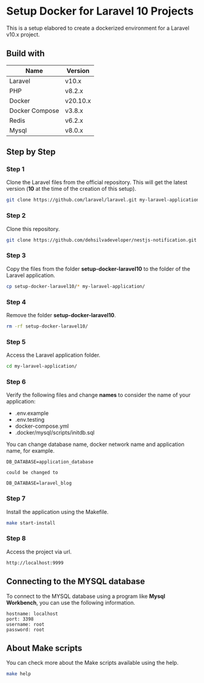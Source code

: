 # Setup Docker for Laravel 10 Projects

This is a setup elabored to create a dockerized environment for a Laravel v10.x project.

## Build with

| Name       | Version  |
| ---------- | -------- |
| Laravel | v10.x |
| PHP | v8.2.x |
| Docker | v20.10.x |
| Docker Compose | v3.8.x |
| Redis | v6.2.x |
| Mysql | v8.0.x |

## Step by Step

### Step 1

Clone the Laravel files from the official repository. This will get the latest version (**10** at the time of the creation of this setup).

```sh
git clone https://github.com/laravel/laravel.git my-laravel-application
```

### Step 2

Clone this repository.

```sh
git clone https://github.com/dehsilvadeveloper/nestjs-notification.git setup-docker-laravel10
```

### Step 3

Copy the files from the folder **setup-docker-laravel10** to the folder of the Laravel application.

```sh
cp setup-docker-laravel10/* my-laravel-application/
```

### Step 4

Remove the folder **setup-docker-laravel10**.

```sh
rm -rf setup-docker-laravel10/
```

### Step 5

Access the Laravel application folder.

```sh
cd my-laravel-application/
```

### Step 6

Verify the following files and change **names** to consider the name of your application:

- .env.example
- .env.testing
- docker-compose.yml
- .docker/mysql/scripts/initdb.sql

You can change database name, docker network name and application name, for example.

```
DB_DATABASE=application_database

could be changed to

DB_DATABASE=laravel_blog
```

### Step 7

Install the application using the Makefile.

```sh
make start-install
```

### Step 8

Access the project via url.

```
http://localhost:9999
```

## Connecting to the MYSQL database

To connect to the MYSQL database using a program like **Mysql Workbench**, you can use the following information.

```
hostname: localhost
port: 3398
username: root
password: root
```

## About Make scripts

You can check more about the Make scripts available using the help.

```sh
make help
```
